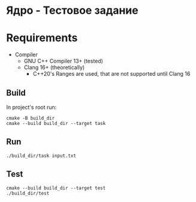 # Ядро - Тестовое задание

# Requirements
 * Compiler
   * GNU C++ Compiler 13+ (tested)
   * Clang 16+ (theoretically)
     * C++20's Ranges are used, that are not supported until Clang 16

## Build

In project's root run:

```shell
cmake -B build_dir
cmake --build build_dir --target task
```

## Run

```shell
./build_dir/task input.txt
```

## Test

````shell
cmake --build build_dir --target test
./build_dir/test
````


